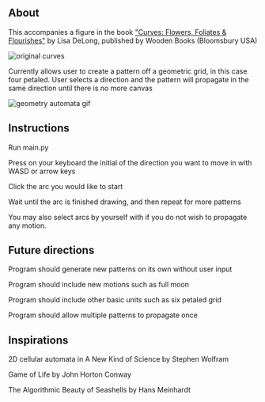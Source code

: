 About
-----
This accompanies a figure in the book ["Curves: Flowers, Foliates & Flourishes"](https://www.amazon.co.jp/%E7%BE%8E%E3%81%97%E3%81%84%E6%9B%B2%E7%B7%9A%E3%81%AE%E5%B9%BE%E4%BD%95%E5%AD%A6%E6%A8%A1%E6%A7%98-%E8%8A%B1%E3%81%A8%E8%91%89%E3%81%A8%E3%81%A4%E3%82%8B%E8%8D%89%E3%81%AE%E8%8A%B8%E8%A1%93-%E3%82%A2%E3%83%AB%E3%82%B1%E3%83%9F%E3%82%B9%E3%83%88%E5%8F%8C%E6%9B%B8-%E3%83%AA%E3%82%B5%E3%83%BB%E3%83%87%E3%83%AD%E3%83%B3%E3%82%B0/dp/4422214624/ref=sr_1_2?__mk_ja_JP=%E3%82%AB%E3%82%BF%E3%82%AB%E3%83%8A&keywords=lisa+delong&qid=1570286994&sr=8-2) by Lisa DeLong, published by Wooden Books (Bloomsbury USA)

![original curves](https://github.com/christina-zhou-96/geometry-automata/blob/master/curves%20original.jpg?raw=true)


Currently allows user to create a pattern off a geometric grid, in this case four petaled. User selects a direction and the pattern will propagate in the same direction until there is no more canvas

![geometry automata gif](https://github.com/christina-zhou-96/geometry-automata/blob/master/geometry%20automata%20demo.gif?raw=true)

Instructions
------------
Run main.py

Press on your keyboard the initial of the direction you want to move in with
WASD or arrow keys

Click the arc you would like to start

Wait until the arc is finished drawing, and then repeat for more patterns


You may also select arcs by yourself with <spacebar> if you do not wish to
propagate any motion.


Future directions
-----------------
Program should generate new patterns on its own without user input

Program should include new motions such as full moon

Program should include other basic units such as six petaled grid

Program should allow multiple patterns to propagate once


Inspirations
------------
2D cellular automata in A New Kind of Science by Stephen Wolfram

Game of Life by John Horton Conway

The Algorithmic Beauty of Seashells by Hans Meinhardt
